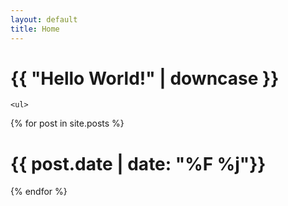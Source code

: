 ```yaml
---
layout: default
title: Home
---
```

<h1>{{ "Hello World!" | downcase }}</h1>

<div class="posts">

	<ul>

  {% for post in site.posts %}
    <h1>
       {{ post.date | date: "%F %j"}}
    </h1>
  {% endfor %}
</ul>

</div>